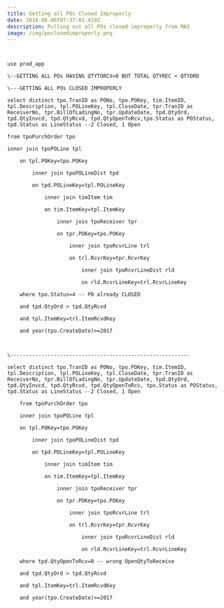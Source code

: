 ```yaml
---
title: Getting all POs Closed Improperly
date: 2018-06-06T07:37:01.419Z
description: Pulling out all POs closed improperly from MAS
image: /img/poclosedimproperly.png
---
```

<pre><code class="code" id="code-sql" data-clipboard-action="copy" data-clipboard-target="#code-sql">

use prod_app

\--GETTING ALL POs HAVING QTYTORCV=0 BUT TOTAL QTYREC < QTYORD

\---GETTING ALL POs CLOSED IMPROPERLY

select distinct tpo.TranID as PONo, tpo.POKey, tim.ItemID, tpl.Description, tpl.POLineKey, tpl.CloseDate, tpr.TranID as ReceiverNo, tpr.BillOfLadingNo, tpr.UpdateDate, tpd.QtyOrd, tpd.QtyInvcd, tpd.QtyRcvd, tpd.QtyOpenToRcv,tpo.Status as POStatus, tpd.Status as LineStatus --2 Closed, 1 Open

from tpoPurchOrder tpo

inner join tpoPOLine tpl

	on tpl.POKey=tpo.POKey

		inner join tpoPOLineDist tpd

		on tpd.POLineKey=tpl.POLineKey

			inner join timItem tim

			on tim.ItemKey=tpl.ItemKey

				inner join tpoReceiver tpr

				on tpr.POKey=tpo.POKey

					inner join tpoRcvrLine trl

					on trl.RcvrKey=tpr.RcvrKey

						inner join tpoRcvrLineDist rld

						on rld.RcvrLineKey=trl.RcvrLineKey	

	where tpo.Status=4 -- PO already CLOSED

	and tpd.QtyOrd > tpd.QtyRcvd

	and tpl.ItemKey=trl.ItemRcvdKey

	and year(tpo.CreateDate)>=2017



\----------------------------------------------------------	

select distinct tpo.TranID as PONo, tpo.POKey, tim.ItemID, tpl.Description, tpl.POLineKey, tpl.CloseDate, tpr.TranID as ReceiverNo, tpr.BillOfLadingNo, tpr.UpdateDate, tpd.QtyOrd, tpd.QtyInvcd, tpd.QtyRcvd, tpd.QtyOpenToRcv, tpo.Status as POStatus, tpd.Status as LineStatus --2 Closed, 1 Open

	from tpoPurchOrder tpo

	inner join tpoPOLine tpl

	on tpl.POKey=tpo.POKey

		inner join tpoPOLineDist tpd

		on tpd.POLineKey=tpl.POLineKey

			inner join timItem tim

			on tim.ItemKey=tpl.ItemKey

				inner join tpoReceiver tpr

				on tpr.POKey=tpo.POKey

					inner join tpoRcvrLine trl

					on trl.RcvrKey=tpr.RcvrKey

						inner join tpoRcvrLineDist rld

						on rld.RcvrLineKey=trl.RcvrLineKey	

	where tpd.QtyOpenToRcv=0 -- wrong OpenQtyToReceive

	and tpd.QtyOrd > tpd.QtyRcvd

	and tpl.ItemKey=trl.ItemRcvdKey

	and year(tpo.CreateDate)>=2017

</code></pre>

